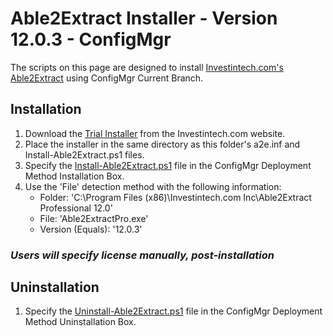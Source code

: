 # Able2Extract Installer - Version 12.0.3 - ConfigMgr

The scripts on this page are designed to install [Investintech.com's Able2Extract](https://www.investintech.com/products/desktop/) using ConfigMgr Current Branch.

## Installation

1. Download the [Trial Installer](https://www.investintech.com/download/InstallAble2ExtractPro.exe "InstallAble2ExtractPro.exe") from the Investintech.com website.
1. Place the installer in the same directory as this folder's a2e.inf and Install-Able2Extract.ps1 files.
1. Specify the [Install-Able2Extract.ps1](https://github.com/aentringer/CMAppScripts/raw/master/Able2Extract/Install-Able2Extract.ps1 "Install-Able2Extract.ps1") file in the ConfigMgr Deployment Method Installation Box.
1. Use the 'File' detection method with the following information:
    * Folder: 'C:\Program Files (x86)\Investintech.com Inc\Able2Extract Professional 12.0'
    * File: 'Able2ExtractPro.exe'
    * Version (Equals): '12.0.3'

### *Users will specify license manually, post-installation*

## Uninstallation

1. Specify the [Uninstall-Able2Extract.ps1](https://github.com/aentringer/CMAppScripts/raw/master/Able2Extract/Uninstall-Able2Extract.ps1 "Uninstall-Able2Extract.ps1") file in the ConfigMgr Deployment Method Uninstallation Box.
